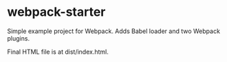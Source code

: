 # webpack-starter
Simple example project for Webpack. Adds Babel loader and two Webpack plugins.

Final HTML file is at dist/index.html.
